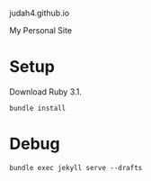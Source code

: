 judah4.github.io

My Personal Site

# Setup

Download Ruby 3.1.

```
bundle install
```

# Debug

```
bundle exec jekyll serve --drafts
```